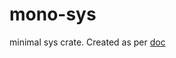 # mono-sys

minimal sys crate. Created as per [doc](https://www.mono-project.com/docs/advanced/embedding/)
